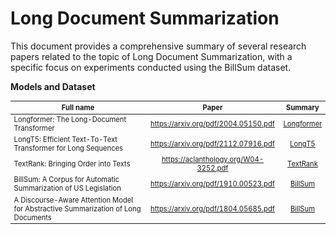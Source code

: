 # Long Document Summarization

This document provides a comprehensive summary of several research papers related to the topic of Long Document Summarization, with a specific focus on experiments conducted using the BillSum dataset.

**Models and Dataset**

<style>
table {
    font-size: 80%;
}
</style>

| Full name                                                                 | Paper                                              | Summary
| ------------------------------------------------------------------------- |:--------------------------------------------------:|:-------------------------------------:|
| Longformer: The Long-Document Transformer                                 | https://arxiv.org/pdf/2004.05150.pdf               | [Longformer](https://github.com/ducdinhchu/long-document-summarization/blob/main/S_Longformer.pdf)
| LongT5: Efficient Text-To-Text Transformer for Long Sequences             | https://arxiv.org/pdf/2112.07916.pdf               | [LongT5](https://github.com/ducdinhchu/long-document-summarization/blob/main/S_LongT5.pdf)
| TextRank: Bringing Order into Texts                                       | https://aclanthology.org/W04-3252.pdf              | [TextRank](https://github.com/ducdinhchu/long-document-summarization/blob/main/S_TextRank.pdf)
| BillSum: A Corpus for Automatic Summarization of US Legislation           | https://arxiv.org/pdf/1910.00523.pdf               | [BillSum](https://github.com/ducdinhchu/long-document-summarization/blob/main/S_BillSum.pdf)
| A Discourse-Aware Attention Model for Abstractive Summarization of Long Documents | https://arxiv.org/pdf/1804.05685.pdf       | [BillSum](https://github.com/ducdinhchu/long-document-summarization/blob/main/S_BillSum.pdf)
